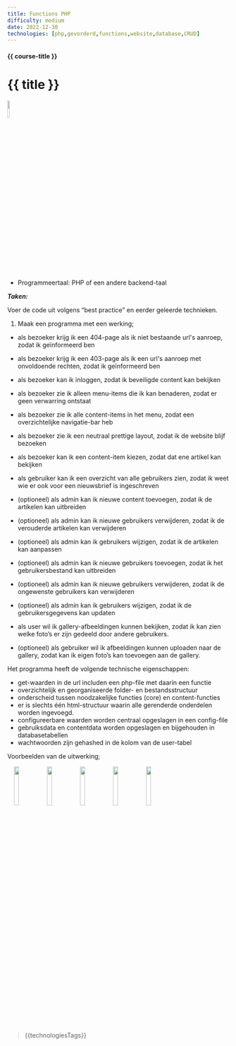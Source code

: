 ```yaml
---
title: Functions PHP
difficulty: medium
date: 2022-12-30
technologies: [php,gevorderd,functions,website,database,CRUD]
---
```


#### {{ course-title }}
# {{ title }}

[//]: # ([Aap met link]&#40;{{ '/_assets/img/aap.jpg' | url }}&#41;)

<img src="{{ '/_assets/api/PHP-logo.png' | url }}" style="width:10%;">

* Programmeertaal: PHP of een andere backend-taal

***Taken:***

Voer de code uit volgens “best practice” en eerder geleerde technieken.

1. Maak een programma met een werking;
* als bezoeker krijg ik een 404-page als ik niet bestaande url's aanroep, zodat ik geïnformeerd ben
* als bezoeker krijg ik een 403-page als ik een url's aanroep met onvoldoende rechten, zodat ik geïnformeerd ben
* als bezoeker kan ik inloggen, zodat ik beveiligde content kan bekijken
* als bezoeker zie ik alleen menu-items die ik kan benaderen, zodat er geen verwarring ontstaat
* als bezoeker zie ik alle content-items in het menu, zodat een overzichtelijke navigatie-bar heb
* als bezoeker zie ik een neutraal prettige layout, zodat ik de website blijf bezoeken
* als bezoeker kan ik een content-item kiezen, zodat dat ene artikel kan bekijken
* als gebruiker kan ik een overzicht van alle gebruikers zien, zodat ik weet wie er ook voor een nieuwsbrief is ingeschreven 

* (optioneel) als admin kan ik nieuwe content toevoegen, zodat ik de artikelen kan uitbreiden
* (optioneel) als admin kan ik nieuwe gebruikers verwijderen, zodat ik de verouderde artikelen kan verwijderen
* (optioneel) als admin kan ik gebruikers wijzigen, zodat ik de artikelen kan aanpassen
* (optioneel) als admin kan ik nieuwe gebruikers toevoegen, zodat ik het gebruikersbestand kan uitbreiden
* (optioneel) als admin kan ik nieuwe gebruikers verwijderen, zodat ik de ongewenste gebruikers kan verwijderen
* (optioneel) als admin kan ik gebruikers wijzigen, zodat ik de gebruikersgegevens kan updaten

* als user wil ik gallery-afbeeldingen kunnen bekijken, zodat ik kan zien welke foto’s er zijn gedeeld door andere gebruikers.
* (optioneel) als gebruiker wil ik afbeeldingen kunnen uploaden naar de gallery, zodat kan ik eigen foto’s kan toevoegen aan de gallery.

Het programma heeft de volgende technische eigenschappen:
* get-waarden in de url includen een php-file met daarin een functie
* overzichtelijk en georganiseerde folder- en bestandsstructuur
* onderscheid tussen noodzakelijke functies (core) en content-functies
* er is slechts één html-structuur waarin alle gerenderde onderdelen worden ingevoegd.
* configureerbare waarden worden centraal opgeslagen in een config-file
* gebruiksdata en contentdata worden opgeslagen en bijgehouden in databasetabellen
* wachtwoorden zijn gehashed in de kolom van de user-tabel


Voorbeelden van de uitwerking;
<div style="bgcolor:#AAD8EE;MARGIN:15px;">
    <img src="{{ '/_assets/api/functions/jungle_home.png' | url }}" style="width:15%;"> 
    <img src="{{ '/_assets/api/functions/jungle_gallery.png' | url }}" style="width:15%;"> 
    <img src="{{ '/_assets/api/functions/jungle_login.png' | url }}" style="width:15%;"> 
    <img src="{{ '/_assets/api/functions/jungle_userdata.png' | url }}" style="width:15%;"> 
    <img src="{{ '/_assets/api/functions/jungle_logoff.png' | url }}" style="width:15%;">
</div>

> {{technologiesTags}}
